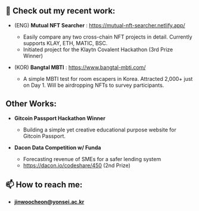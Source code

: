 ## 👋 Check out my recent work:

- (ENG) **Mutual NFT Searcher** : https://mutual-nft-searcher.netlify.app/
  - Easily compare any two cross-chain NFT projects in detail. Currently supports KLAY, ETH, MATIC, BSC.
  - Initiated project for the Klaytn Covalent Hackathon (3rd Prize Winner)

- (KOR) **Bangtal MBTI** : https://www.bangtal-mbti.com/
  - A simple MBTI test for room escapers in Korea. Attracted 2,000+ just on Day 1. Will be airdropping NFTs to survey participants.


## Other Works:

- **Gitcoin Passport Hackathon Winner**
  - Building a simple yet creative educational purpose website for Gitcoin Passport.
  
- **Dacon Data Competition w/ Funda**
  - Forecasting revenue of SMEs for a safer lending system
  - https://dacon.io/codeshare/450 (2nd Prize)

## 📫 How to reach me:
- **jinwoocheon@yonsei.ac.kr**

